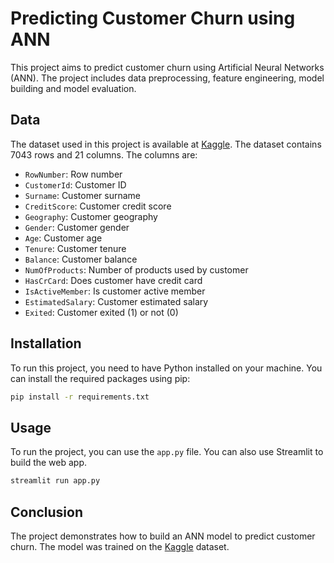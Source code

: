 # Predicting Customer Churn using ANN

This project aims to predict customer churn using Artificial Neural Networks (ANN). The project includes data preprocessing, feature engineering, model building and model evaluation.

## Data

The dataset used in this project is available at [Kaggle](https://www.kaggle.com/blastchar/telco-customer-churn). The dataset contains 7043 rows and 21 columns. The columns are:

- `RowNumber`: Row number
- `CustomerId`: Customer ID
- `Surname`: Customer surname
- `CreditScore`: Customer credit score
- `Geography`: Customer geography
- `Gender`: Customer gender
- `Age`: Customer age
- `Tenure`: Customer tenure
- `Balance`: Customer balance
- `NumOfProducts`: Number of products used by customer
- `HasCrCard`: Does customer have credit card
- `IsActiveMember`: Is customer active member
- `EstimatedSalary`: Customer estimated salary
- `Exited`: Customer exited (1) or not (0)

## Installation

To run this project, you need to have Python installed on your machine. You can install the required packages using pip:

```bash
pip install -r requirements.txt
```

## Usage

To run the project, you can use the `app.py` file. You can also use Streamlit to build the web app.

```bash
streamlit run app.py
```

## Conclusion

The project demonstrates how to build an ANN model to predict customer churn. The model was trained on the [Kaggle](https://www.kaggle.com/blastchar/telco-customer-churn) dataset.